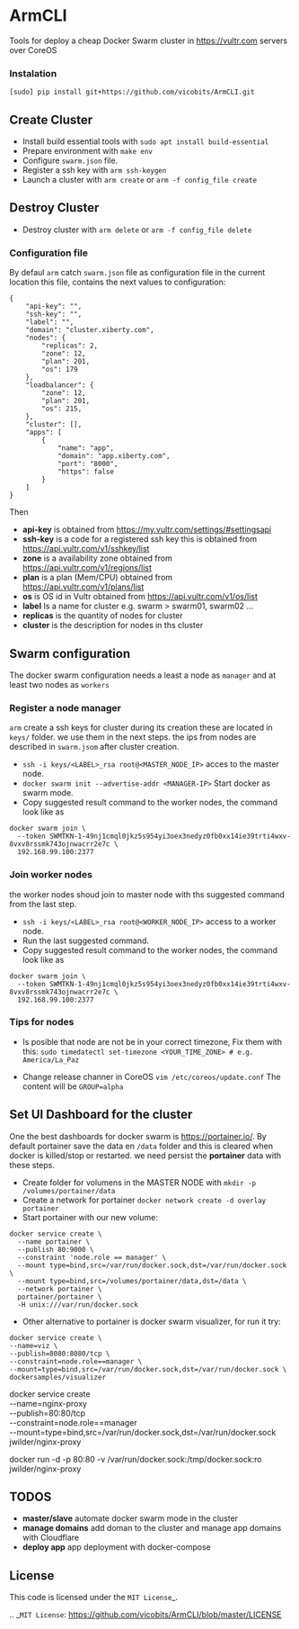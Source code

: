 # ArmCLI

Tools for deploy a cheap Docker Swarm cluster in https://vultr.com servers over CoreOS


### Instalation

`[sudo] pip install git+https://github.com/vicobits/ArmCLI.git`

## Create Cluster
  - Install build essential tools with `sudo apt install build-essential`
  - Prepare environment with `make env`
  - Configure  `swarm.json` file.
  - Register a ssh key with `arm ssh-keygen`
  - Launch a cluster with `arm create` or `arm -f config_file create`

## Destroy Cluster
  - Destroy cluster with `arm delete` or `arm -f config_file delete`

### Configuration file

By defaul `arm` catch `swarm.json` file as configuration file in the current location
this file, contains the next values to configuration:

```
{
    "api-key": "",
    "ssh-key": "",
    "label": "",
    "domain": "cluster.xiberty.com",
    "nodes": {
        "replicas": 2,
        "zone": 12,
        "plan": 201,
        "os": 179
    },
    "loadbalancer": {
        "zone": 12,
        "plan": 201,
        "os": 215,
    },
    "cluster": [],
    "apps": [
        {
            "name": "app",
            "domain": "app.xiberty.com",
            "port": "8000",
            "https": false
        }
    ]
}
```
Then
  * **api-key** is obtained from https://my.vultr.com/settings/#settingsapi
  * **ssh-key** is a code for a registered ssh key this is obtained from https://api.vultr.com/v1/sshkey/list
  * **zone** is a availability zone obtained from https://api.vultr.com/v1/regions/list
  * **plan** is a plan (Mem/CPU) obtained from https://api.vultr.com/v1/plans/list
  * **os** is OS id in Vultr obtained from https://api.vultr.com/v1/os/list
  * **label** Is a name for cluster e.g. swarm > swarm01, swarm02 ...
  * **replicas** is the quantity of nodes for cluster
  * **cluster** is the description for nodes in ths cluster


## Swarm configuration

The docker swarm configuration needs a least a node as `manager` and at least two nodes as `workers`

### Register a node manager

`arm` create a ssh keys for cluster during its creation these are located in `keys/` folder. we use them in the next steps.
the ips from nodes are described in `swarm.jsom` after cluster creation.

  - `ssh -i keys/<LABEL>_rsa root@<MASTER_NODE_IP>` acces to the master node.
  - `docker swarm init --advertise-addr <MANAGER-IP>` Start docker as swarm mode.
  - Copy suggested result command to the worker nodes, the command look like as
  ```
  docker swarm join \
    --token SWMTKN-1-49nj1cmql0jkz5s954yi3oex3nedyz0fb0xx14ie39trti4wxv-8vxv8rssmk743ojnwacrr2e7c \
    192.168.99.100:2377
  ```
### Join worker nodes
the worker nodes shoud join to master node with ths suggested command from the last step.

  - `ssh -i keys/<LABEL>_rsa root@<WORKER_NODE_IP>` access to a worker node.
  - Run the last suggested command.
  - Copy suggested result command to the worker nodes, the command look like as
  ```
  docker swarm join \
    --token SWMTKN-1-49nj1cmql0jkz5s954yi3oex3nedyz0fb0xx14ie39trti4wxv-8vxv8rssmk743ojnwacrr2e7c \
    192.168.99.100:2377
  ```

### Tips for nodes

  * Is posible that node are not be in your correct timezone, Fix them with this:
  `sudo timedatectl set-timezone <YOUR_TIME_ZONE> # e.g. America/La_Paz`

  * Change release channer in CoreOS
  `vim /etc/coreos/update.conf` The content will be `GROUP=alpha`

## Set UI Dashboard for the cluster

One the best dashboards for docker swarm is https://portainer.io/.
By default portainer save the data en `/data` folder and this is cleared when docker is killed/stop or restarted.
we need persist the **portainer** data with these steps.
  - Create folder for volumens in the MASTER NODE with `mkdir -p /volumes/portainer/data`
  - Create a network for portainer `docker network create -d overlay portainer`
  - Start portainer with our new volume:
  ```
  docker service create \
    --name portainer \
    --publish 80:9000 \
    --constraint 'node.role == manager' \
    --mount type=bind,src=/var/run/docker.sock,dst=/var/run/docker.sock \
    --mount type=bind,src=/volumes/portainer/data,dst=/data \
    --network portainer \
    portainer/portainer \
    -H unix:///var/run/docker.sock
  ```
  - Other alternative to portainer is docker swarm visualizer, for run it try:
  ```
  docker service create \
  --name=viz \
  --publish=8080:8080/tcp \
  --constraint=node.role==manager \
  --mount=type=bind,src=/var/run/docker.sock,dst=/var/run/docker.sock \
  dockersamples/visualizer
  ```

  docker service create \
  --name=nginx-proxy \
  --publish=80:80/tcp \
  --constraint=node.role==manager \
  --mount=type=bind,src=/var/run/docker.sock,dst=/var/run/docker.sock \
  jwilder/nginx-proxy



 docker run -d -p 80:80 -v /var/run/docker.sock:/tmp/docker.sock:ro jwilder/nginx-proxy

## TODOS
  * **master/slave** automate docker swarm mode in the cluster
  * **manage domains** add doman to the cluster and manage app domains with Cloudflare 
  * **deploy app** app deployment with docker-compose
  
License
-------

This code is licensed under the `MIT License`_.

.. _`MIT License`: https://github.com/vicobits/ArmCLI/blob/master/LICENSE
